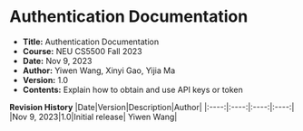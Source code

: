# Authentication Documentation
- **Title:** Authentication Documentation
- **Course:** NEU CS5500 Fall 2023
- **Date:** Nov 9, 2023
- **Author:** Yiwen Wang, Xinyi Gao, Yijia Ma
- **Version:** 1.0
- **Contents:** Explain how to obtain and use API keys or token

**Revision History**
|Date|Version|Description|Author|
|:----:|:----:|:----:|:----:|
|Nov 9, 2023|1.0|Initial release| Yiwen Wang|

